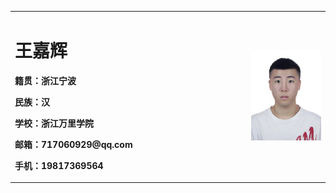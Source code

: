 <table border="0">
  <tr>
    <td width="75%">
      <h1>王嘉辉</h1>
      <p><b>籍贯：浙江宁波</b></p>
      <p><b>民族：汉</b></p>
      <p><b>学校：浙江万里学院</b></p>
      <p><b>邮箱：717060929@qq.com</b></p>
      <p><b>手机：19817369564</b></p>
    </td>
    <td width="25%">
      <img src="/1.JPG" width="100%">  
    </td>
  </tr>
</table>
